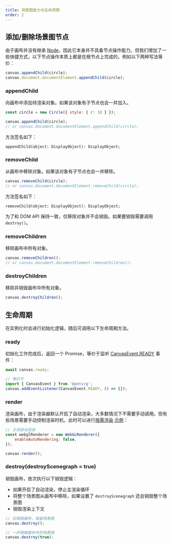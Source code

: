 ```yaml
---
title: 场景图能力与生命周期
order: 2
---
```


## 添加/删除场景图节点

由于画布并没有继承 [Node](/zh/api/builtin-objects/node)，因此它本身并不具备节点操作能力。但我们增加了一些快捷方式，以下节点操作本质上都是在根节点上完成的，例如以下两种写法等价：

```js
canvas.appendChild(circle);
canvas.document.documentElement.appendChild(circle);
```

### appendChild

向画布中添加待渲染对象。如果该对象有子节点也会一并加入。

```js
const circle = new Circle({ style: { r: 10 } });

canvas.appendChild(circle);
// or canvas.document.documentElement.appendChild(circle);
```

方法签名如下：

```
appendChild(object: DisplayObject): DisplayObject;
```

### removeChild

从画布中移除对象。如果该对象有子节点也会一并移除。

```js
canvas.removeChild(circle);
// or canvas.document.documentElement.removeChild(circle);
```

方法签名如下：

```
removeChild(object: DisplayObject): DisplayObject;
```

为了和 DOM API 保持一致，仅移除对象并不会销毁。如果要销毁需要调用 `destroy()`。

### removeChildren

移除画布中所有对象。

```js
canvas.removeChildren();
// or canvas.document.documentElement.removeChildren();
```

### destroyChildren

移除并销毁画布中所有对象。

```js
canvas.destroyChildren();
```

## 生命周期

在实例化时会进行初始化逻辑，随后可调用以下生命周期方法。

### ready

初始化工作完成后，返回一个 Promise，等价于监听 [CanvasEvent.READY](/zh/api/canvas/event#ready-事件) 事件：

```js
await canvas.ready;

// 等价于
import { CanvasEvent } from '@antv/g';
canvas.addEventListener(CanvasEvent.READY, () => {});
```

### render

渲染画布，由于渲染器默认开启了自动渲染，大多数情况下不需要手动调用。但有些场景需要手动控制渲染时机，此时可以进行[按需渲染](/zh/guide/diving-deeper/rendering-on-demand) [示例](/zh/examples/canvas/canvas-basic/#rendering-on-demand)：

```js
// 关闭自动渲染
const webglRenderer = new WebGLRenderer({
    enableAutoRendering: false,
});

canvas.render();
```

### destroy(destroyScenegraph = true)

销毁画布，依次执行以下销毁逻辑：

-   如果开启了自动渲染，停止主渲染循环
-   将整个场景图从画布中移除，如果设置了 `destroyScenegraph` 还会销毁整个场景图
-   销毁渲染上下文

```js
// 仅销毁画布，保留场景图
canvas.destroy();

// 一并销毁画布中的场景图
canvas.destroy(true);
```
